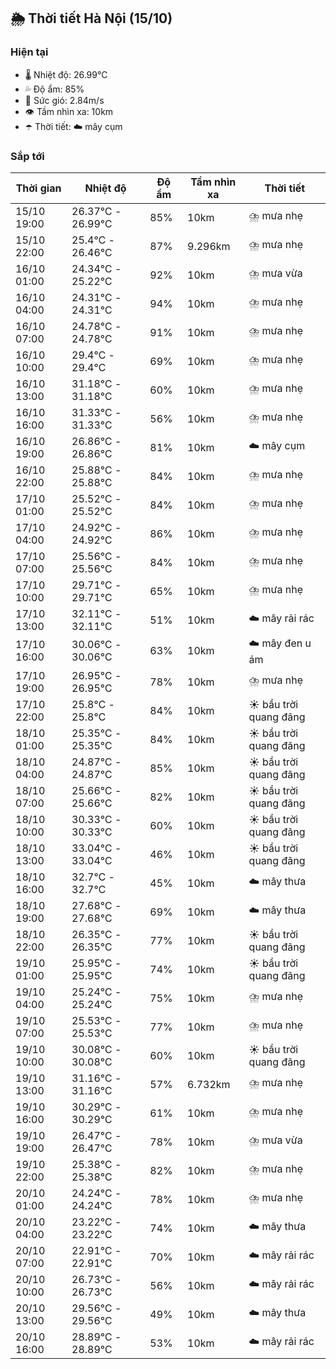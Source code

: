 ## 🌦️ Thời tiết Hà Nội (15/10)

### Hiện tại

- 🌡️ Nhiệt độ: 26.99℃
- 💦 Độ ẩm: 85%
- 💨 Sức gió: 2.84m/s
- 👁️ Tầm nhìn xa: 10km
- ☂️ Thời tiết: ☁️ mây cụm

### Sắp tới

| Thời gian | Nhiệt độ | Độ ẩm | Tầm nhìn xa | Thời tiết |
| --- | --- | --- | --- | --- |
| 15/10 19:00 | 26.37℃ - 26.99℃ | 85% | 10km | ⛈️ mưa nhẹ |
| 15/10 22:00 | 25.4℃ - 26.46℃ | 87% | 9.296km | ⛈️ mưa nhẹ |
| 16/10 01:00 | 24.34℃ - 25.22℃ | 92% | 10km | ⛈️ mưa vừa |
| 16/10 04:00 | 24.31℃ - 24.31℃ | 94% | 10km | ⛈️ mưa nhẹ |
| 16/10 07:00 | 24.78℃ - 24.78℃ | 91% | 10km | ⛈️ mưa nhẹ |
| 16/10 10:00 | 29.4℃ - 29.4℃ | 69% | 10km | ⛈️ mưa nhẹ |
| 16/10 13:00 | 31.18℃ - 31.18℃ | 60% | 10km | ⛈️ mưa nhẹ |
| 16/10 16:00 | 31.33℃ - 31.33℃ | 56% | 10km | ⛈️ mưa nhẹ |
| 16/10 19:00 | 26.86℃ - 26.86℃ | 81% | 10km | ☁️ mây cụm |
| 16/10 22:00 | 25.88℃ - 25.88℃ | 84% | 10km | ⛈️ mưa nhẹ |
| 17/10 01:00 | 25.52℃ - 25.52℃ | 84% | 10km | ⛈️ mưa nhẹ |
| 17/10 04:00 | 24.92℃ - 24.92℃ | 86% | 10km | ⛈️ mưa nhẹ |
| 17/10 07:00 | 25.56℃ - 25.56℃ | 84% | 10km | ⛈️ mưa nhẹ |
| 17/10 10:00 | 29.71℃ - 29.71℃ | 65% | 10km | ⛈️ mưa nhẹ |
| 17/10 13:00 | 32.11℃ - 32.11℃ | 51% | 10km | ☁️ mây rải rác |
| 17/10 16:00 | 30.06℃ - 30.06℃ | 63% | 10km | ☁️ mây đen u ám |
| 17/10 19:00 | 26.95℃ - 26.95℃ | 78% | 10km | ⛈️ mưa nhẹ |
| 17/10 22:00 | 25.8℃ - 25.8℃ | 84% | 10km | ☀️ bầu trời quang đãng |
| 18/10 01:00 | 25.35℃ - 25.35℃ | 84% | 10km | ☀️ bầu trời quang đãng |
| 18/10 04:00 | 24.87℃ - 24.87℃ | 85% | 10km | ☀️ bầu trời quang đãng |
| 18/10 07:00 | 25.66℃ - 25.66℃ | 82% | 10km | ☀️ bầu trời quang đãng |
| 18/10 10:00 | 30.33℃ - 30.33℃ | 60% | 10km | ☀️ bầu trời quang đãng |
| 18/10 13:00 | 33.04℃ - 33.04℃ | 46% | 10km | ☀️ bầu trời quang đãng |
| 18/10 16:00 | 32.7℃ - 32.7℃ | 45% | 10km | ☁️ mây thưa |
| 18/10 19:00 | 27.68℃ - 27.68℃ | 69% | 10km | ☁️ mây thưa |
| 18/10 22:00 | 26.35℃ - 26.35℃ | 77% | 10km | ☀️ bầu trời quang đãng |
| 19/10 01:00 | 25.95℃ - 25.95℃ | 74% | 10km | ☀️ bầu trời quang đãng |
| 19/10 04:00 | 25.24℃ - 25.24℃ | 75% | 10km | ⛈️ mưa nhẹ |
| 19/10 07:00 | 25.53℃ - 25.53℃ | 77% | 10km | ⛈️ mưa nhẹ |
| 19/10 10:00 | 30.08℃ - 30.08℃ | 60% | 10km | ☀️ bầu trời quang đãng |
| 19/10 13:00 | 31.16℃ - 31.16℃ | 57% | 6.732km | ⛈️ mưa nhẹ |
| 19/10 16:00 | 30.29℃ - 30.29℃ | 61% | 10km | ⛈️ mưa nhẹ |
| 19/10 19:00 | 26.47℃ - 26.47℃ | 78% | 10km | ⛈️ mưa vừa |
| 19/10 22:00 | 25.38℃ - 25.38℃ | 82% | 10km | ⛈️ mưa nhẹ |
| 20/10 01:00 | 24.24℃ - 24.24℃ | 78% | 10km | ⛈️ mưa nhẹ |
| 20/10 04:00 | 23.22℃ - 23.22℃ | 74% | 10km | ☁️ mây thưa |
| 20/10 07:00 | 22.91℃ - 22.91℃ | 70% | 10km | ☁️ mây rải rác |
| 20/10 10:00 | 26.73℃ - 26.73℃ | 56% | 10km | ☁️ mây rải rác |
| 20/10 13:00 | 29.56℃ - 29.56℃ | 49% | 10km | ☁️ mây thưa |
| 20/10 16:00 | 28.89℃ - 28.89℃ | 53% | 10km | ☁️ mây rải rác |
